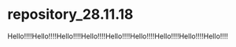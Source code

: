# repository_28.11.18
Hello!!!!Hello!!!!Hello!!!!Hello!!!!Hello!!!!Hello!!!!Hello!!!!Hello!!!!Hello!!!!
